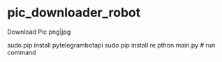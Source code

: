 # pic_downloader_robot

Download Pic png|jpg

sudo pip install pytelegrambotapi
sudo pip install re
pthon main.py # run command
